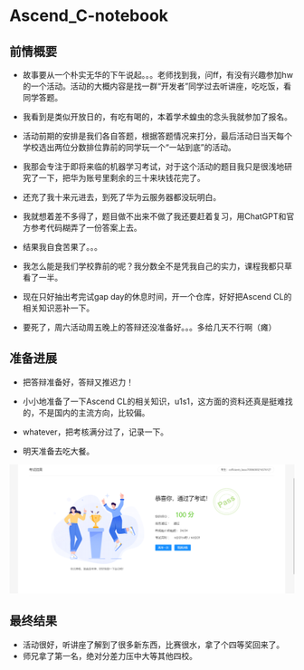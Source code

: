 # Ascend_C-notebook

## 前情概要

- 故事要从一个朴实无华的下午说起。。。老师找到我，问ff，有没有兴趣参加hw的一个活动。活动的大概内容是找一群“开发者”同学过去听讲座，吃吃饭，看同学答题。
- 我看到是类似开放日的，有吃有喝的，本着学术蝗虫的念头我就参加了报名。
- 活动前期的安排是我们各自答题，根据答题情况来打分，最后活动日当天每个学校选出两位分数排位靠前的同学玩一个“一站到底”的活动。
- 我那会专注于即将来临的机器学习考试，对于这个活动的题目我只是很浅地研究了一下，把华为账号里剩余的三十来块钱花完了。
- 还充了我十来元进去，到死了华为云服务器都没玩明白。
- 我就想着差不多得了，题目做不出来不做了我还要赶着复习，用ChatGPT和官方参考代码糊弄了一份答案上去。

- 结果我自食苦果了。。。

- 我怎么能是我们学校靠前的呢？我分数全不是凭我自己的实力，课程我都只草看了一半。

- 现在只好抽出考完试gap day的休息时间，开一个仓库，好好把Ascend CL的相关知识恶补一下。

- 要死了，周六活动周五晚上的答辩还没准备好。。。多给几天不行啊（瘫）

## 准备进展

- 把答辩准备好，答辩又推迟力！
- 小小地准备了一下Ascend CL的相关知识，u1s1，这方面的资料还真是挺难找的，不是国内的主流方向，比较偏。

- whatever，把考核满分过了，记录一下。

- 明天准备去吃大餐。

![100昏](./SinhCustom/image-26.png)

## 最终结果

- 活动很好，听讲座了解到了很多新东西，比赛很水，拿了个四等奖回来了。
- 师兄拿了第一名，绝对分差力压中大等其他四校。
